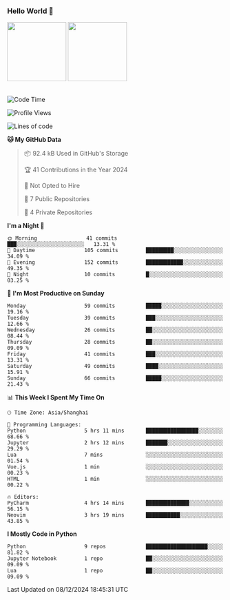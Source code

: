 ### Hello World 👋
<img align="" height="137px" src="https://github-readme-stats.vercel.app/api?username=myhMARS&hide_title=true&hide_border=true&show_icons=trueline_height=21&text_color=000&icon_color=000&bg_color=0,ea6161,ffc64d,fffc4d,52fa5a&theme=graywhite" /> </div>
<img align="" height="137px" src="https://github-readme-stats-git-masterrstaa-rickstaa.vercel.app/api/top-langs/?username=myhMARS&hide_title=true&hide_border=true&layout=compact&langs_count=6&text_color=000&icon_color=fff&bg_color=0,52fa5a,4dfcff,c64dff&theme=graywhite" /><br><br>

<!--START_SECTION:waka-->
![Code Time](http://img.shields.io/badge/Code%20Time-385%20hrs%2039%20mins-blue)

![Profile Views](http://img.shields.io/badge/Profile%20Views-0-blue)

![Lines of code](https://img.shields.io/badge/From%20Hello%20World%20I%27ve%20Written-226.2%20thousand%20lines%20of%20code-blue)

**🐱 My GitHub Data** 

> 📦 92.4 kB Used in GitHub's Storage 
 > 
> 🏆 41 Contributions in the Year 2024
 > 
> 🚫 Not Opted to Hire
 > 
> 📜 7 Public Repositories 
 > 
> 🔑 4 Private Repositories 
 > 
**I'm a Night 🦉** 

```text
🌞 Morning                41 commits          ███░░░░░░░░░░░░░░░░░░░░░░   13.31 % 
🌆 Daytime                105 commits         █████████░░░░░░░░░░░░░░░░   34.09 % 
🌃 Evening                152 commits         ████████████░░░░░░░░░░░░░   49.35 % 
🌙 Night                  10 commits          █░░░░░░░░░░░░░░░░░░░░░░░░   03.25 % 
```
📅 **I'm Most Productive on Sunday** 

```text
Monday                   59 commits          █████░░░░░░░░░░░░░░░░░░░░   19.16 % 
Tuesday                  39 commits          ███░░░░░░░░░░░░░░░░░░░░░░   12.66 % 
Wednesday                26 commits          ██░░░░░░░░░░░░░░░░░░░░░░░   08.44 % 
Thursday                 28 commits          ██░░░░░░░░░░░░░░░░░░░░░░░   09.09 % 
Friday                   41 commits          ███░░░░░░░░░░░░░░░░░░░░░░   13.31 % 
Saturday                 49 commits          ████░░░░░░░░░░░░░░░░░░░░░   15.91 % 
Sunday                   66 commits          █████░░░░░░░░░░░░░░░░░░░░   21.43 % 
```


📊 **This Week I Spent My Time On** 

```text
🕑︎ Time Zone: Asia/Shanghai

💬 Programming Languages: 
Python                   5 hrs 11 mins       █████████████████░░░░░░░░   68.66 % 
Jupyter                  2 hrs 12 mins       ███████░░░░░░░░░░░░░░░░░░   29.29 % 
Lua                      7 mins              ░░░░░░░░░░░░░░░░░░░░░░░░░   01.54 % 
Vue.js                   1 min               ░░░░░░░░░░░░░░░░░░░░░░░░░   00.23 % 
HTML                     1 min               ░░░░░░░░░░░░░░░░░░░░░░░░░   00.22 % 

🔥 Editors: 
PyCharm                  4 hrs 14 mins       ██████████████░░░░░░░░░░░   56.15 % 
Neovim                   3 hrs 19 mins       ███████████░░░░░░░░░░░░░░   43.85 % 
```

**I Mostly Code in Python** 

```text
Python                   9 repos             ████████████████████░░░░░   81.82 % 
Jupyter Notebook         1 repo              ██░░░░░░░░░░░░░░░░░░░░░░░   09.09 % 
Lua                      1 repo              ██░░░░░░░░░░░░░░░░░░░░░░░   09.09 % 
```




 Last Updated on 08/12/2024 18:45:31 UTC
<!--END_SECTION:waka-->

<!--
**myhMARS/myhMARS** is a ✨ _special_ ✨ repository because its `README.md` (this file) appears on your GitHub profile.

Here are some ideas to get you started:

- 🔭 I’m currently working on ...
- 🌱 I’m currently learning ...
- 👯 I’m looking to collaborate on ...
- 🤔 I’m looking for help with ...
- 💬 Ask me about ...
- 📫 How to reach me: ...
- 😄 Pronouns: ...
- ⚡ Fun fact: ...
-->
